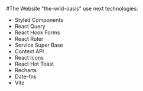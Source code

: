 #The Website "the-wild-oasis" use next technologies:
- Styled Components
- React Query
- React Hook Forms
- React Ruter
- Service Super Base
- Context API
- React Icons
- React Hot Toast
- Recharts
- Date-fns
- Vite
